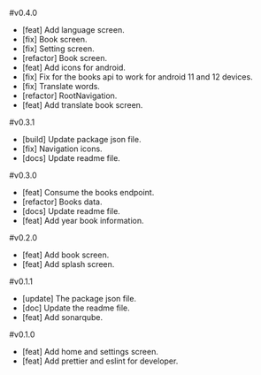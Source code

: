 #v0.4.0

- [feat] Add language screen.
- [fix] Book screen.
- [fix] Setting screen.
- [refactor] Book screen.
- [feat] Add icons for android.
- [fix] Fix for the books api to work for android 11 and 12 devices.
- [fix] Translate words.
- [refactor] RootNavigation.
- [feat] Add translate book screen.

#v0.3.1

- [build] Update package json file.
- [fix] Navigation icons.
- [docs] Update readme file.

#v0.3.0

- [feat] Consume the books endpoint.
- [refactor] Books data.
- [docs] Update readme file.
- [feat] Add year book information.

#v0.2.0

- [feat] Add book screen.
- [feat] Add splash screen.

#v0.1.1

- [update] The package json file.
- [doc] Update the readme file.
- [feat] Add sonarqube.

#v0.1.0

- [feat] Add home and settings screen.
- [feat] Add prettier and eslint for developer.
